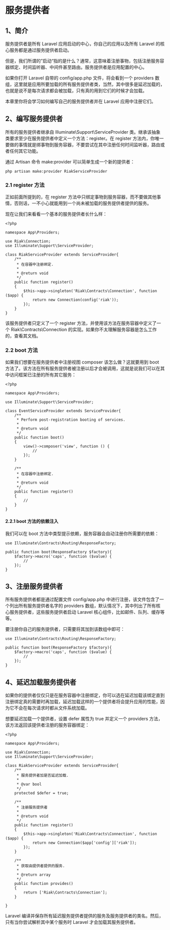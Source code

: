 # 服务提供者

## 1、简介
服务提供者是所有 Laravel 应用启动的中心，你自己的应用以及所有 Laravel 的核心服务都是通过服务提供者启动。

但是，我们所谓的”启动“指的是什么？通常，这意味着注册事物，包括注册服务容器绑定、时间监听器、中间件甚至路由。服务提供者是应用配置的中心。

如果你打开 Laravel 自带的 config/app.php 文件，将会看到一个 providers 数组，这里就是应用所要加载的所有服务提供者类，当然，其中很多是延迟加载的，也就是说不是每次请求都会被加载，只有真的用到它们的时候才会加载。

本章里你将会学习如何编写自己的服务提供者并在 Laravel 应用中注册它们。

## 2、编写服务提供者
所有的服务提供者继承自 Illuminate\Support\ServiceProvider 类。继承该抽象类要求至少在服务提供者中定义一个方法：register。在 register 方法内，你唯一要做的事情就是绑事物到服务容器，不要尝试在其中注册任何时间监听器，路由或者任何其它功能。

通过 Artisan 命令 make:provider 可以简单生成一个新的提供者：

```
php artisan make:provider RiakServiceProvider
```

### 2.1 register 方法
正如前面所提到的，在 register 方法中只绑定事物到服务容器，而不要做其他事情，否则话，一不小心就能用到一个尚未被加载的服务提供者提供的服务。

现在让我们来看看一个基本的服务提供者长什么样：

```
<?php

namespace App\Providers;

use Riak\Connection;
use Illuminate\Support\ServiceProvider;

class RiakServiceProvider extends ServiceProvider{
    /**
     * 在容器中注册绑定.
     *
     * @return void
     */
    public function register()
    {
        $this->app->singleton('Riak\Contracts\Connection', function ($app) {
            return new Connection(config('riak'));
        });
    }
}
```

该服务提供者只定义了一个 register 方法，并使用该方法在服务容器中定义了一个 Riak\Contracts\Connection 的实现。如果你不太理解服务容器是怎么工作的，查看其文档。

### 2.2 boot 方法
如果我们想要在服务提供者中注册视图 composer 该怎么做？这就要用到 boot 方法了。该方法在所有服务提供者被注册以后才会被调用，这就是说我们可以在其中访问框架已注册的所有其它服务：

```
<?php

namespace App\Providers;

use Illuminate\Support\ServiceProvider;

class EventServiceProvider extends ServiceProvider{
    /**
     * Perform post-registration booting of services.
     *
     * @return void
     */
    public function boot()
    {
        view()->composer('view', function () {
            //
        });
    }

    /**
     * 在容器中注册绑定.
     *
     * @return void
     */
    public function register()
    {
        //
    }
}
```

#### 2.2.1 boot 方法的依赖注入
我们可以在 boot 方法中类型提示依赖，服务容器会自动注册你所需要的依赖：

```
use Illuminate\Contracts\Routing\ResponseFactory;

public function boot(ResponseFactory $factory){
    $factory->macro('caps', function ($value) {
        //
    });
}
```

## 3、注册服务提供者
所有服务提供者都是通过配置文件 config/app.php 中进行注册，该文件包含了一个列出所有服务提供者名字的 providers 数组，默认情况下，其中列出了所有核心服务提供者，这些服务提供者启动 Laravel 核心组件，比如邮件、队列、缓存等等。

要注册你自己的服务提供者，只需要将其加到该数组中即可：

```
use Illuminate\Contracts\Routing\ResponseFactory;

public function boot(ResponseFactory $factory){
    $factory->macro('caps', function ($value) {
        //
    });
}
```

## 4、延迟加载服务提供者
如果你的提供者仅仅只是在服务容器中注册绑定，你可以选在延迟加载该绑定直到注册绑定真的需要时再加载，延迟加载这样的一个提供者将会提升应用的性能，因为它不会在每次请求时都从文件系统加载。

想要延迟加载一个提供者，设置 defer 属性为 true 并定义一个 providers 方法，该方法返回该提供者注册的服务容器绑定：

```
<?php

namespace App\Providers;

use Riak\Connection;
use Illuminate\Support\ServiceProvider;

class RiakServiceProvider extends ServiceProvider{
    /**
     * 服务提供者加是否延迟加载.
     *
     * @var bool
     */
    protected $defer = true;

    /**
     * 注册服务提供者
     *
     * @return void
     */
    public function register()
    {
        $this->app->singleton('Riak\Contracts\Connection', function ($app) {
            return new Connection($app['config']['riak']);
        });
    }

    /**
     * 获取由提供者提供的服务.
     *
     * @return array
     */
    public function provides()
    {
        return ['Riak\Contracts\Connection'];
    }

}
```

Laravel 编译并保存所有延迟服务提供者提供的服务及服务提供者的类名。然后，只有当你尝试解析其中某个服务时 Laravel 才会加载其服务提供者。